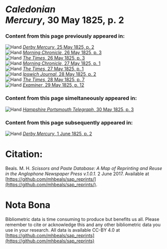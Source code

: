 # *Caledonian Mercury*, 30 May 1825, p. 2  
  
### Content from this page previously appeared in:  
![Hand](http://scissorsandpaste.net/wp-content/uploads/2017/06/smallhandpointer.png) [*Derby Mercury*, 25 May 1825, p. 2](https://mhbeals.github.io/sap_html/Derby-Mercury/Derby-Mercury-25-May-1825-p-2)  
![Hand](http://scissorsandpaste.net/wp-content/uploads/2017/06/smallhandpointer.png) [*Morning Chronicle*, 26 May 1825, p. 3](https://mhbeals.github.io/sap_html/Morning-Chronicle/Morning-Chronicle-26-May-1825-p-3)  
![Hand](http://scissorsandpaste.net/wp-content/uploads/2017/06/smallhandpointer.png) [*The Times*, 26 May 1825, p. 3](https://mhbeals.github.io/sap_html/The-Times/The-Times-26-May-1825-p-3)  
![Hand](http://scissorsandpaste.net/wp-content/uploads/2017/06/smallhandpointer.png) [*Morning Chronicle*, 27 May 1825, p. 1](https://mhbeals.github.io/sap_html/Morning-Chronicle/Morning-Chronicle-27-May-1825-p-1)  
![Hand](http://scissorsandpaste.net/wp-content/uploads/2017/06/smallhandpointer.png) [*The Times*, 27 May 1825, p. 1](https://mhbeals.github.io/sap_html/The-Times/The-Times-27-May-1825-p-1)  
![Hand](http://scissorsandpaste.net/wp-content/uploads/2017/06/smallhandpointer.png) [*Ipswich Journal*, 28 May 1825, p. 2](https://mhbeals.github.io/sap_html/Ipswich-Journal/Ipswich-Journal-28-May-1825-p-2)  
![Hand](http://scissorsandpaste.net/wp-content/uploads/2017/06/smallhandpointer.png) [*The Times*, 28 May 1825, p. 7](https://mhbeals.github.io/sap_html/The-Times/The-Times-28-May-1825-p-7)  
![Hand](http://scissorsandpaste.net/wp-content/uploads/2017/06/smallhandpointer.png) [*Examiner*, 29 May 1825, p. 12](https://mhbeals.github.io/sap_html/Examiner/Examiner-29-May-1825-p-12)  
  
### Content from this page simeltaneously appeared in:  
![Hand](http://scissorsandpaste.net/wp-content/uploads/2017/06/smallhandpointer.png) [*Hampshire Portsmouth Telegraph*, 30 May 1825, p. 3](https://mhbeals.github.io/sap_html/Hampshire-Portsmouth-Telegraph/Hampshire-Portsmouth-Telegraph-30-May-1825-p-3)  
  
### Content from this page subsequently appeared in:  
![Hand](http://scissorsandpaste.net/wp-content/uploads/2017/06/smallhandpointer.png) [*Derby Mercury*, 1 June 1825, p. 2](https://mhbeals.github.io/sap_html/Derby-Mercury/Derby-Mercury-1-June-1825-p-2)  


# Citation: 

Beals. M. H. *Scissors and Paste Database: A Map of Reprinting and Reuse in the Anglophone Newspaper Press v.1.0.1.* 2 June 2017. Available at [https://github.com/mhbeals/sap_reprints/](https://github.com/mhbeals/sap_reprints/). 

# Nota Bona

Bibliometric data is time consuming to produce but benefits us all. Please remember to cite or acknowledge this and any other bibliometric data you use in your research. All data is available CC-BY 4.0 at [https://github.com/mhbeals/sap_reprints](https://github.com/mhbeals/sap_reprints)